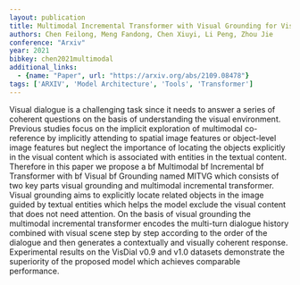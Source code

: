 ```yaml
---
layout: publication
title: Multimodal Incremental Transformer with Visual Grounding for Visual Dialogue Generation
authors: Chen Feilong, Meng Fandong, Chen Xiuyi, Li Peng, Zhou Jie
conference: "Arxiv"
year: 2021
bibkey: chen2021multimodal
additional_links:
  - {name: "Paper", url: "https://arxiv.org/abs/2109.08478"}
tags: ['ARXIV', 'Model Architecture', 'Tools', 'Transformer']
---
```

Visual dialogue is a challenging task since it needs to answer a series of coherent questions on the basis of understanding the visual environment. Previous studies focus on the implicit exploration of multimodal co-reference by implicitly attending to spatial image features or object-level image features but neglect the importance of locating the objects explicitly in the visual content which is associated with entities in the textual content. Therefore in this paper we propose a bf Multimodal bf Incremental bf Transformer with bf Visual bf Grounding named MITVG which consists of two key parts visual grounding and multimodal incremental transformer. Visual grounding aims to explicitly locate related objects in the image guided by textual entities which helps the model exclude the visual content that does not need attention. On the basis of visual grounding the multimodal incremental transformer encodes the multi-turn dialogue history combined with visual scene step by step according to the order of the dialogue and then generates a contextually and visually coherent response. Experimental results on the VisDial v0.9 and v1.0 datasets demonstrate the superiority of the proposed model which achieves comparable performance.
